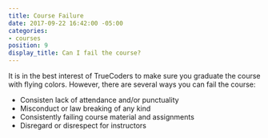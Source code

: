 ```yaml
---
title: Course Failure
date: 2017-09-22 16:42:00 -05:00
categories:
- courses
position: 9
display_title: Can I fail the course?
---
```


It is in the best interest of TrueCoders to make sure you graduate the course with flying colors. However, there are several ways you can fail the course:

* Consisten lack of attendance and/or punctuality
* Misconduct or law breaking of any kind
* Consistently failing course material and assignments
* Disregard or disrespect for instructors
